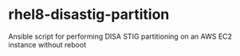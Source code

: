 # rhel8-disastig-partition
Ansible script for performing DISA STIG partitioning on an AWS EC2 instance without reboot
